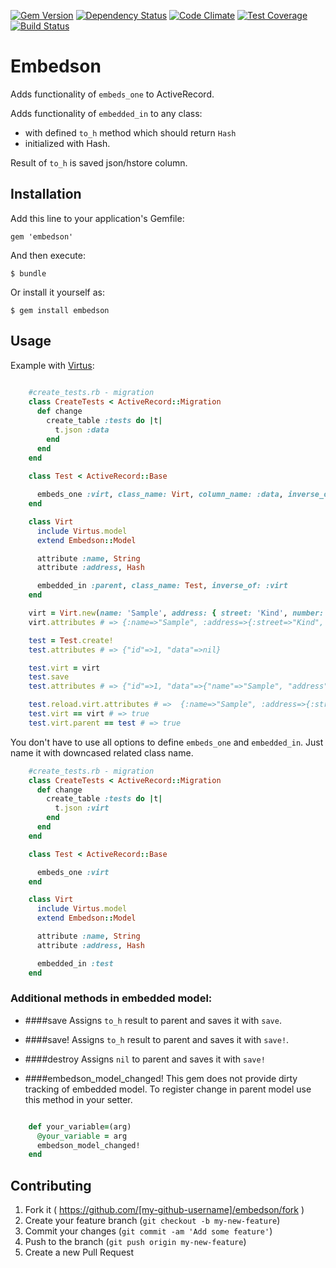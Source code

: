 [![Gem Version](https://badge.fury.io/rb/embedson.svg)](http://badge.fury.io/rb/embedson)
[![Dependency Status](https://gemnasium.com/sufleR/embedson.svg)](https://gemnasium.com/sufleR/embedson)
[![Code Climate](https://codeclimate.com/github/sufleR/embedson/badges/gpa.svg)](https://codeclimate.com/github/sufleR/embedson)
[![Test Coverage](https://codeclimate.com/github/sufleR/embedson/badges/coverage.svg)](https://codeclimate.com/github/sufleR/embedson)
[![Build Status](https://travis-ci.org/sufleR/embedson.svg?branch=master)](https://travis-ci.org/sufleR/embedson)

# Embedson

Adds functionality of `embeds_one` to ActiveRecord.

Adds functionality of `embedded_in` to any class:

- with defined `to_h` method which should return `Hash` 
- initialized with Hash.

Result of `to_h` is saved json/hstore column.


## Installation

Add this line to your application's Gemfile:

    gem 'embedson'

And then execute:

    $ bundle

Or install it yourself as:

    $ gem install embedson

## Usage

Example with [Virtus](https://github.com/solnic/virtus):

```RUBY
	
	#create_tests.rb - migration
	class CreateTests < ActiveRecord::Migration
	  def change
	    create_table :tests do |t|
	      t.json :data
	    end
	  end
	end
	
	class Test < ActiveRecord::Base

	  embeds_one :virt, class_name: Virt, column_name: :data, inverse_of: :parent
	end

	class Virt
	  include Virtus.model
	  extend Embedson::Model

	  attribute :name, String
	  attribute :address, Hash

	  embedded_in :parent, class_name: Test, inverse_of: :virt
	end

	virt = Virt.new(name: 'Sample', address: { street: 'Kind', number: '33' })
	virt.attributes # => {:name=>"Sample", :address=>{:street=>"Kind", :number=>"33"}}

	test = Test.create!
	test.attributes # => {"id"=>1, "data"=>nil}

	test.virt = virt
	test.save
	test.attributes # => {"id"=>1, "data"=>{"name"=>"Sample", "address"=>{"street"=>"Kind", "number"=>"33"}}

	test.reload.virt.attributes # =>  {:name=>"Sample", :address=>{:street=>"Kind", :number=>"33"}}
	test.virt == virt # => true
	test.virt.parent == test # => true

```

You don't have to use all options to define ```embeds_one``` and ```embedded_in```. Just name it with downcased related class name.


```RUBY
	#create_tests.rb - migration
	class CreateTests < ActiveRecord::Migration
	  def change
	    create_table :tests do |t|
	      t.json :virt
	    end
	  end
	end

	class Test < ActiveRecord::Base

	  embeds_one :virt
	end

	class Virt
	  include Virtus.model
	  extend Embedson::Model

	  attribute :name, String
	  attribute :address, Hash

	  embedded_in :test
	end
```

### Additional methods in embedded model:

- ####save
	Assigns ```to_h``` result to parent and saves it with ```save```.

- ####save!
	Assigns ```to_h``` result to parent and saves it with ```save!```.

- ####destroy
	Assigns ```nil``` to parent and saves it with ```save!```

- ####embedson_model_changed!
	This gem does not provide dirty tracking of embedded model. To register change in parent model use this method in your setter.


```RUBY

	def your_variable=(arg)
	  @your_variable = arg
	  embedson_model_changed!
	end

```


## Contributing

1. Fork it ( https://github.com/[my-github-username]/embedson/fork )
2. Create your feature branch (`git checkout -b my-new-feature`)
3. Commit your changes (`git commit -am 'Add some feature'`)
4. Push to the branch (`git push origin my-new-feature`)
5. Create a new Pull Request

